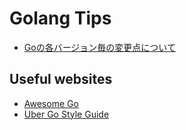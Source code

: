# Golang Tips

- [Goの各バージョン毎の変更点について](./go-version-topic.md)

## Useful websites

- [Awesome Go](https://go.libhunt.com/)
- [Uber Go Style Guide](https://github.com/uber-go/guide/blob/master/style.md)
